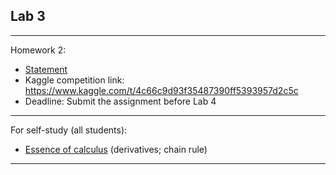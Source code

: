 ## Lab 3



***
Homework 2:
- [Statement](./Assignment2.pdf)
- Kaggle competition link: https://www.kaggle.com/t/4c66c9d93f35487390ff5393957d2c5c
- Deadline: Submit the assignment before Lab 4
***
For self-study (all students):
* [Essence of calculus](https://www.youtube.com/playlist?list=PLZHQObOWTQDMsr9K-rj53DwVRMYO3t5Yr) (derivatives; chain rule)

***

